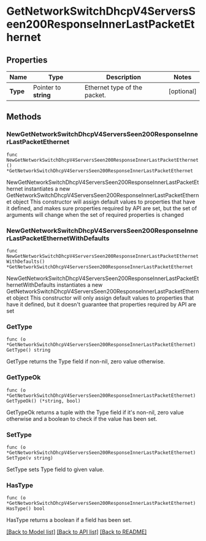 # GetNetworkSwitchDhcpV4ServersSeen200ResponseInnerLastPacketEthernet

## Properties

Name | Type | Description | Notes
------------ | ------------- | ------------- | -------------
**Type** | Pointer to **string** | Ethernet type of the packet. | [optional] 

## Methods

### NewGetNetworkSwitchDhcpV4ServersSeen200ResponseInnerLastPacketEthernet

`func NewGetNetworkSwitchDhcpV4ServersSeen200ResponseInnerLastPacketEthernet() *GetNetworkSwitchDhcpV4ServersSeen200ResponseInnerLastPacketEthernet`

NewGetNetworkSwitchDhcpV4ServersSeen200ResponseInnerLastPacketEthernet instantiates a new GetNetworkSwitchDhcpV4ServersSeen200ResponseInnerLastPacketEthernet object
This constructor will assign default values to properties that have it defined,
and makes sure properties required by API are set, but the set of arguments
will change when the set of required properties is changed

### NewGetNetworkSwitchDhcpV4ServersSeen200ResponseInnerLastPacketEthernetWithDefaults

`func NewGetNetworkSwitchDhcpV4ServersSeen200ResponseInnerLastPacketEthernetWithDefaults() *GetNetworkSwitchDhcpV4ServersSeen200ResponseInnerLastPacketEthernet`

NewGetNetworkSwitchDhcpV4ServersSeen200ResponseInnerLastPacketEthernetWithDefaults instantiates a new GetNetworkSwitchDhcpV4ServersSeen200ResponseInnerLastPacketEthernet object
This constructor will only assign default values to properties that have it defined,
but it doesn't guarantee that properties required by API are set

### GetType

`func (o *GetNetworkSwitchDhcpV4ServersSeen200ResponseInnerLastPacketEthernet) GetType() string`

GetType returns the Type field if non-nil, zero value otherwise.

### GetTypeOk

`func (o *GetNetworkSwitchDhcpV4ServersSeen200ResponseInnerLastPacketEthernet) GetTypeOk() (*string, bool)`

GetTypeOk returns a tuple with the Type field if it's non-nil, zero value otherwise
and a boolean to check if the value has been set.

### SetType

`func (o *GetNetworkSwitchDhcpV4ServersSeen200ResponseInnerLastPacketEthernet) SetType(v string)`

SetType sets Type field to given value.

### HasType

`func (o *GetNetworkSwitchDhcpV4ServersSeen200ResponseInnerLastPacketEthernet) HasType() bool`

HasType returns a boolean if a field has been set.


[[Back to Model list]](../README.md#documentation-for-models) [[Back to API list]](../README.md#documentation-for-api-endpoints) [[Back to README]](../README.md)


